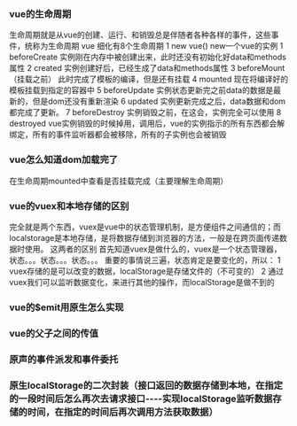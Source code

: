 ### vue的生命周期
生命周期就是从vue的创建、运行、和销毁总是伴随者各种各样的事件，这些事件，统称为生命周期
vue 细化有8个生命周期
1 new vue() new一个vue的实例
1 beforeCreate 实例刚在内存中被创建出来，此时还没有初始化好data和methods属性
2 created 实例创建好后，已经生成了data和methods属性
3 beforeMount（挂载之前） 此时完成了模板的编译，但是还有挂载
4 mounted 现在将编译好的模板挂载到指定的容器中
5 beforeUpdate 实例状态更新完之前data的数据是最新的，但是dom还没有重新渲染
6 updated 实例更新完成之后，data数据和dom都完成了更新。
7 beforeDestroy 实例销毁之前，在这会，实例完全可以使用
8 destroyed  vue实例销毁的时候掉用，调用后，vue的实例指示的所有东西都会解绑定，所有的事件监听器都会被移除，所有的子实例也会被销毁

### vue怎么知道dom加载完了
在生命周期mounted中查看是否挂载完成（主要理解生命周期）
### vue的vuex和本地存储的区别
完全就是两个东西，vuex是vue中的状态管理机制，是方便组件之间通信的；而localstorage是本地存储，是将数据存储到浏览器的方法，一般是在跨页面传递数据时使用。
这两者的区别 首先知道vuex是做什么的，vuex是一个状态管理器，状态。。。状态。。。状态。。。
重要的事情说三遍，状态肯定是要变化的，所以：
1 vuex存储的是可以改变的数据，localStorage是存储文件的（不可变的）
2 通过vuex我们可以监听数据变化，来进行其他的操作，而localStorage是做不到的

### vue的$emit用原生怎么实现
### vue的父子之间的传值
### 原声的事件派发和事件委托
### 原生localStorage的二次封装（接口返回的数据存储到本地，在指定的一段时间后怎么再次去请求接口----实现localStorage监听数据存储的时间，在指定的时间后再次调用方法获取数据）

